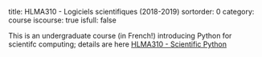 title: HLMA310 - Logiciels scientifiques (2018-2019)
sortorder: 0
category: course
iscourse: true
isfull: false

This is an undergraduate course (in French!) introducing Python for scientifc computing; details are here [HLMA310 - Scientific Python](HLMA310.html)

